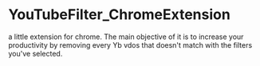 # YouTubeFilter_ChromeExtension
a little extension for chrome. The main objective of it is to increase your productivity by removing every Yb vdos that doesn't match with the filters you've selected.
